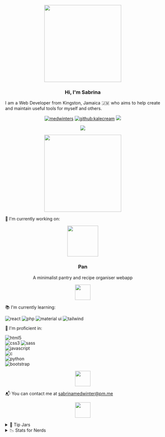 <p align="center"><img height="250px" src="https://webstockreview.net/images/divider-clipart-silver-14.png"></p>

<h3 align="center">Hi, I'm Sabrina</h3>
<p align="justify">I am a Web Developer from Kingston, Jamaica 🇯🇲 who aims to help create and maintain useful tools for myself and others.</p>
<p align="center"> 
           <a href="https://twitter.com/medwinters" target="blank"><img src="https://img.shields.io/twitter/follow/medwinters?logo=twitter&style=for-the-badge" alt="medwinters" /></a> 
           <a href="https://github.com/KaleCream" target="blank"><img src="https://img.shields.io/github/followers/kalecream?color=green&label=follow%20%40kalecream&logo=github&style=for-the-badge" alt="github:kalecream" /></a>
           <a href="https://www.linkedin.com/in/medwinter/"><img src="https://img.shields.io/badge/LinkedIn-0077B5?style=for-the-badge&logo=linkedin&logoColor=white"></a>
</p>
<p align="center">
           <a href="https://github.com/DenverCoder1/github-readme-streak-stats"><img src="https://github-readme-streak-stats.herokuapp.com/?user=kalecream&theme=vue"></a>
</p>

<p align="center"><img height="250px" src="https://webstockreview.net/images/divider-clipart-silver-8.png"></p>

<p align="left"> 💼 I'm currently working on:</p>
<p align="center"><img height="100px" src="https://raw.githubusercontent.com/kalecream/Pan/master/images/panlogo.png"></p>
<h3 align="center">Pan</h3>
<p align="center">A minimalist pantry and recipe organiser webapp</p>

<p align="center"><img height="50px" src="http://clipart-library.com/img1/760098.png"></p>

<p align="left">📚 I'm currently learning:</p>
<p align="left">
           <img src="https://img.shields.io/badge/React-20232A?style=for-the-badge&logo=react&logoColor=61DAFB" alt="react">
           <img src="https://img.shields.io/badge/PHP-777BB4?style=for-the-badge&logo=php&logoColor=white" alt="php">
           <img src="https://img.shields.io/badge/Material--UI-0081CB?style=for-the-badge&logo=material-ui&logoColor=white" alt="material ui">
           <img src="https://img.shields.io/badge/Tailwind_CSS-38B2AC?style=for-the-badge&logo=tailwind-css&logoColor=white" alt="tailwind">

<p align="left">🏅 I'm proficient in: </p>
<p align="left">
           <img src="https://img.shields.io/badge/HTML5-E34F26?style=for-the-badge&logo=html5&logoColor=white" alt="html5">
           <br>
           <img src="https://img.shields.io/badge/CSS3-1572B6?style=for-the-badge&logo=css3&logoColor=white" alt="css3">
           <img src="https://img.shields.io/badge/Sass-CC6699?style=for-the-badge&logo=sass&logoColor=white" alt="sass">
           <br>
           <img src="https://img.shields.io/badge/JavaScript-323330?style=for-the-badge&logo=javascript&logoColor=F7DF1E" alt="javascript">
           <br>
           <img src="https://img.shields.io/badge/C-00599C?style=for-the-badge&logo=c&logoColor=white" alt="c">
           <br>
           <img src="https://img.shields.io/badge/Python-3776AB?style=for-the-badge&logo=python&logoColor=white" alt="python">
           <br>
           <img src="https://img.shields.io/badge/Bootstrap-563D7C?style=for-the-badge&logo=bootstrap&logoColor=white" alt="bootstrap">
</p>
<p align="center"><img height="50px" src="http://clipart-library.com/img1/760098.png"></p>

<p align="left"> 📬 You can contact me at <a href="mailto:sabrinamedwinter@pm.me">sabrinamedwinter@pm.me</a></p>    

<p align="center"><img height="50px" src="http://clipart-library.com/img1/760098.png"></p>

<details>
           <summary>💎 Tip Jars</summary>
           <p align="left">
           <a href=""><img src="https://img.shields.io/badge/paypal-00457C?style=for-the-badge&logo=paypal&logoColor=white"></a>
           <a href="https://www.buymeacoffee.com/medwinter"><img src="https://img.shields.io/badge/kofi-F16061?style=for-the-badge&logo=ko-fi&logoColor=white"></a>
</p>
</details>
<details>
           <summary>📉 Stats for Nerds</summary>
           <p><a href="https://github.com/anuraghazra/github-readme-stats"><img src="https://github-readme-stats.vercel.app/api/top-langs/?username=kalecream&layout=compact"></a></p>
</details>
